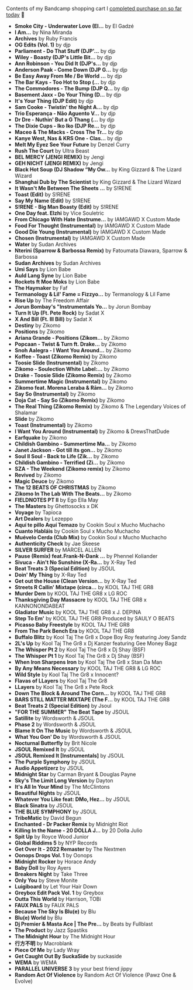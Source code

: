 Contents of my Bandcamp shopping cart I [completed purchase on so far today](https://daily.bandcamp.com/features/bandcamp-fridays-update) 🤯

* **Smoke City - Underwater Love (El...** by El Gadzé
* **I Am...** by Nina Miranda
* **Archives** by Ruby Francis
* **OG Edits (Vol. 1)** by djp
* **Parliament - Do That Stuff (DJP'...** by djp
* **Wiley - Boasty (DJP's Little Bit...** by djp
* **Ann Robinson - You Did It (DJP's...** by djp
* **Anderson Paak - Come Down (DJP G...** by djp
* **Be Easy Away From Me / Be World ...** by djp
* **The Bar Kays - Too Hot to Stop (...** by djp
* **The Commodores - The Bump (DJP Q...** by djp
* **Basement Jaxx - Do Your Thing (D...** by djp
* **It's Your Thing (DJP Edit)** by djp
* **Sam Cooke - Twistin' the Night A...** by djp
* **Trio Esperança - Não Aguento V...** by djp
* **Dr Dre - Nuthin' But a G Thang (...** by djp
* **The Dixie Cups - Iko Iko (DJP Re...** by djp
* **Maceo & The Macks - Cross The Tr...** by djp
* **Kanye West, Nas & KRS One - Clas...** by djp
* **Melt My Eyez See Your Future** by Denzel Curry
* **Rush The Court** by Ultra Beast
* **BEL MERCY (JENGI REMIX)** by Jengi
* **GEH NICHT (JENGI REMIX)** by Jengi
* **Black Hot Soup (DJ Shadow “My Ow...** by King Gizzard & The Lizard Wizard
* **Shanghai Dub by The Scientist** by King Gizzard & The Lizard Wizard
* **It Wasn't Me Between The Sheets ...** by S!RENE
* **Toast (Edit)** by S!RENE
* **Say My Name (Edit)** by S!RENE
* **S!RENE - Big Man Boasty (Edit)** by S!RENE
* **One Day feat. Elzhi** by Vice Souletric
* **From Chicago With Hate (Instrume...** by IAMGAWD X Custom Made
* **Food For Thought (Instrumental)** by IAMGAWD X Custom Made
* **Good Die Young (Instrumental)** by IAMGAWD X Custom Made
* **Chosen (Instrumental)** by IAMGAWD X Custom Made
* **Water** by Sudan Archives
* **Nterini (Sparrow & Barbossa Remix)** by Fatoumata Diawara, Sparrow & Barbossa
* **Sudan Archives** by Sudan Archives
* **Umi Says** by Lion Babe
* **Auld Lang Syne** by Lion Babe
* **Rockets ft Moe Moks** by Lion Babe
* **The Haymaker** by Faf
* **Termanology & Lil' Fame = Fizzyo...** by Termanology & Lil Fame
* **Rise Up** by The Freedom Affair
* **Jorun Bombay's "Instrumentals Yo...** by Jorun Bombay
* **Turn It Up (Ft. Pete Rock)** by Sadat X
* **X And Bill (Ft. Ill Bill)** by Sadat X
* **Destiny** by Zikomo
* **Positions** by Zikomo
* **Ariana Grande - Positions (Zikom...** by Zikomo
* **Popcaan - Twist & Turn ft. Drake...** by Zikomo
* **Snoh Aalegra - I Want You Around...** by Zikomo
* **Koffee - Toast (Zikomo Remix)** by Zikomo
* **Toosie Slide (Instrumental)** by Zikomo
* **Zikomo - Soulection White Label:...** by Zikomo
* **Drake - Toosie Slide (Zikomo Remix)** by Zikomo
* **Summertime Magic (Instrumental)** by Zikomo
* **Zikomo feat. Morena Leraba & Rām...** by Zikomo
* **Say So (Instrumental)** by Zikomo
* **Doja Cat - Say So (Zikomo Remix)** by Zikomo
* **The Real Thing (Zikomo Remix)** by Zikomo & The Legendary Voices of Shalamar
* **Slide** by Zikomo
* **Toast (Instrumental)** by Zikomo
* **I Want You Around (Instrumental)** by Zikomo & DrewsThatDude
* **Earfquake** by Zikomo
* **Childish Gambino - Summertime Ma...** by Zikomo
* **Janet Jackson - Got till its gon...** by Zikomo
* **Soul II Soul - Back to Life (Zik...** by Zikomo
* **Childish Gambino - Terrified (Zi...** by Zikomo
* **SZA - The Weekend (Zikomo remix)** by Zikomo
* **Revived** by Zikomo
* **Magic Deuce** by Zikomo
* **The 12 BEATS OF CHRISTMAS** by Zikomo
* **Zikomo In The Lab With The Beats...** by Zikomo
* **FIELDNOTES PT II** by Ego Ella May
* **The Masters** by Ghettosocks x DK
* **Voyage** by Tapioca
* **Art Dealers** by Lezeppo
* **Aquí te pillo Aquí Temazo** by Cookin Soul x Mucho Muchacho
* **Cuanto Habláis** by Cookin Soul x Mucho Muchacho
* **Muévelo Cerda (Club Mix)** by Cookin Soul x Mucho Muchacho
* **Authenticity Check** by Jae Skeese
* **SILVER SURFER** by MARCEL ALLEN
* **Pause (Remix) feat.Frank-N-Dank ...** by Phennel Koliander
* **Sivuca - Ain't No Sunshine (X-Ra...** by X-Ray Ted
* **Beat Treats 3 (Special Edition)** by JSOUL
* **Doin' My Thing** by X-Ray Ted
* **Get out the House (Clean Version...** by X-Ray Ted
* **Streets R Callin' Mixtape (circa...** by KOOL TAJ THE GR8
* **Murder Dem** by KOOL TAJ THE GR8 x LG ROC
* **Thanksgiving Day Massacre** by KOOL TAJ THE GR8 x KANNONONDABEAT
* **Gladiator Music** by KOOL TAJ THE GR8 x J. DEPINA
* **Step To Em'** by KOOL TAJ THE GR8 Produced by SAULY O BEATS
* **Picasso Baby Freestyle** by KOOL TAJ THE GR8
* **From The Park Bench Era** by KOOL TAJ THE GR8
* **Buffalo Blitz** by Kool Taj The Gr8 x Dope Boy Roy featuring Joey Sandz
* **2L's Up** by Kool Taj The Gr8 x Dj Kanzer featuring Gee Money Bagz
* **The Whisper Pt 2** by Kool Taj The Gr8 x Dj Shay (BSF)
* **The Whisper Pt 1** by Kool Taj The Gr8 x Dj Shay (BSF)
* **When Iron Sharpens Iron** by Kool Taj The Gr8 x Stan Da Man
* **By Any Means Necessary** by KOOL TAJ THE GR8 & LG ROC
* **Wild Style** by Kool Taj The Gr8 x Innocent?
* **Flavas of LLayers** by Kool Taj The Gr8
* **LLayers** by Kool Taj The Gr8 x Pete Rock
* **Down The Block & Around The Corn...** by KOOL TAJ THE GR8
* **BARS STILL MATTER MIXTAPE (The F...** by KOOL TAJ THE GR8
* **Beat Treats 2 (Special Edition)** by Jsoul
* **"FOR THE SUMMER" The Beat Tape** by JSOUL
* **Satillite** by Wordsworth & JSOUL
* **Phase 2** by Wordsworth & JSOUL
* **Blame It On The Music** by Wordsworth & JSOUL
* **What You Gon' Do** by Wordsworth & JSOUL
* **Nocturnal Butterfly** by Brit Nicole
* **JSOUL Remixed It** by JSOUL
* **JSOUL Remixed It \[Instrumentals\]** by JSOUL
* **The Purple Symphony** by JSOUL
* **Audio Appetizerz** by JSOUL
* **Midnight Star** by Carman Bryant & Douglas Payne
* **Sky's The Limit Long Version** by Dayton
* **It's All In Your Mind** by The McClintons
* **Beautiful Nights** by JSOUL
* **Whatever You Like feat: DMo, Hez...** by JSOUL
* **Black Sinatra** by JSOUL
* **THE BLUE SYMPHONY** by JSOUL
* **TribeMatic** by David Begun
* **Enchanted - Dr Packer Remix** by Midnight Riot
* **Killing In the Name - 20 DOLLA J...** by 20 Dolla Julio
* **Spit Up** by Royce Wood Junior
* **Global Riddims 5** by NYP Records
* **Get Over It - 2022 Remaster** by The Nextmen
* **Oonops Drops Vol. 1** by Oonops
* **Midnight Rocker** by Horace Andy
* **Baby Doll** by Roy Ayers
* **Breakers Night** by Take Three
* **Only You** by Steve Monite
* **Luigiboard** by Let Your Hair Down
* **Greybox Edit Pack Vol. 1** by Greybox
* **Outta This World** by Harrison, TOBi
* **FAUX PALS** by FAUX PALS
* **Because The Sky Is Blu(e)** by Blu
* **Blu(e) World** by Blu
* **Dj Premier & Masta Ace | The Pre...** by Beats by Fullblast
* **The Product** by Jazz Spastiks
* **The Midnight Hour** by The Midnight Hour
* **行方不明** by Macroblank
* **Piece Of Me** by Lady Wray
* **Get Caught Out By SuckaSide** by suckaside
* **WEMA** by WEMA
* **PARALLEL UNIVERSE 3** by your best friend jippy
* **Random Act Of Violence** by Random Act Of Violence (Pawz One & Evolve)
